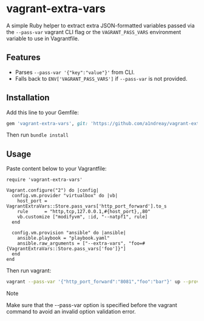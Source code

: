 # vagrant-extra-vars

A simple Ruby helper to extract extra JSON-formatted variables passed via the `--pass-var` vagrant CLI flag or the `VAGRANT_PASS_VARS` environment variable to use in Vagrantfile.

## Features

- Parses `--pass-var '{"key":"value"}'` from CLI.
- Falls back to `ENV['VAGRANT_PASS_VARS']` if `--pass-var` is not provided.

## Installation

Add this line to your Gemfile:

```ruby
gem 'vagrant-extra-vars', git: 'https://github.com/a1ndreay/vagrant-extra-vars'
```

Then run `bundle install`

## Usage
Paste content below to your Vagrantfile:
```Vagrantfile
require 'vagrant-extra-vars'

Vagrant.configure("2") do |config|
  config.vm.provider "virtualbox" do |vb|   
    host_port = VagrantExtraVars::Store.pass_vars['http_port_forward'].to_s
    rule      = "http,tcp,127.0.0.1,#{host_port},,80" 
    vb.customize ["modifyvm", :id, "--natpf1", rule]
  end

  config.vm.provision "ansible" do |ansible|
    ansible.playbook = "playbook.yaml"
    ansible.raw_arguments = ["--extra-vars", "foo=#{VagrantExtraVars::Store.pass_vars['foo']}"]
  end
end
```

Then run vagrant:
```bash
vagrant --pass-var '{"http_port_forward":"8081","foo":"bar"}' up --provision
```
> [!NOTE]
> Make sure that the --pass-var option is specified before the vagrant command to avoid an invalid option validation error.

